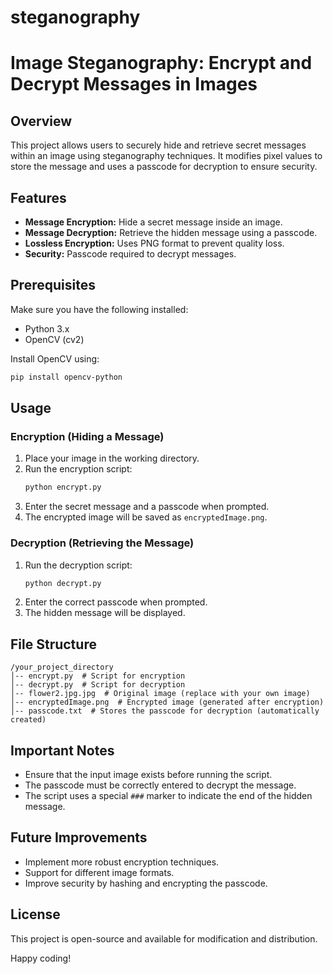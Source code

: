 # steganography
# Image Steganography: Encrypt and Decrypt Messages in Images

## Overview
This project allows users to securely hide and retrieve secret messages within an image using steganography techniques. It modifies pixel values to store the message and uses a passcode for decryption to ensure security.

## Features
- **Message Encryption:** Hide a secret message inside an image.
- **Message Decryption:** Retrieve the hidden message using a passcode.
- **Lossless Encryption:** Uses PNG format to prevent quality loss.
- **Security:** Passcode required to decrypt messages.

## Prerequisites
Make sure you have the following installed:
- Python 3.x
- OpenCV (cv2)

Install OpenCV using:
```sh
pip install opencv-python
```

## Usage

### Encryption (Hiding a Message)
1. Place your image in the working directory.
2. Run the encryption script:
   ```sh
   python encrypt.py
   ```
3. Enter the secret message and a passcode when prompted.
4. The encrypted image will be saved as `encryptedImage.png`.

### Decryption (Retrieving the Message)
1. Run the decryption script:
   ```sh
   python decrypt.py
   ```
2. Enter the correct passcode when prompted.
3. The hidden message will be displayed.

## File Structure
```
/your_project_directory
│-- encrypt.py  # Script for encryption
│-- decrypt.py  # Script for decryption
│-- flower2.jpg.jpg  # Original image (replace with your own image)
│-- encryptedImage.png  # Encrypted image (generated after encryption)
│-- passcode.txt  # Stores the passcode for decryption (automatically created)
```

## Important Notes
- Ensure that the input image exists before running the script.
- The passcode must be correctly entered to decrypt the message.
- The script uses a special `###` marker to indicate the end of the hidden message.

## Future Improvements
- Implement more robust encryption techniques.
- Support for different image formats.
- Improve security by hashing and encrypting the passcode.

## License
This project is open-source and available for modification and distribution.

Happy coding!
